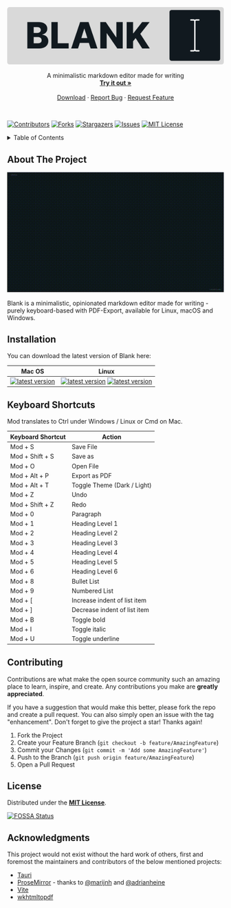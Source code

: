 [contributors-shield]: https://img.shields.io/github/contributors/FPurchess/blank.svg?style=flat-square
[contributors-url]: https://github.com/FPurchess/blank/graphs/contributors
[forks-shield]: https://img.shields.io/github/forks/FPurchess/blank.svg?style=flat-square
[forks-url]: https://github.com/FPurchess/blank/network/members
[stars-shield]: https://img.shields.io/github/stars/FPurchess/blank.svg?style=flat-square
[stars-url]: https://github.com/FPurchess/blank/stargazers
[issues-shield]: https://img.shields.io/github/issues/FPurchess/blank.svg?style=flat-square
[issues-url]: https://github.com/FPurchess/blank/issues
[license-shield]: https://img.shields.io/github/license/FPurchess/blank.svg?style=flat-square
[license-url]: https://github.com/FPurchess/blank/blob/master/LICENSE
[product-screenshot]: images/screenshot.gif

<div align="center">
  <a href="https://github.com/FPurchess/blank">
    <img src="images/logo.svg" alt="Blank Logo">
  </a>

  <p align="center">
    A minimalistic markdown editor made for writing
    <br />
    <a href="https://github.com/FPurchess/blank/releases"><strong>Try it out »</strong></a>
    <br />
    <br />
    <a href="https://github.com/FPurchess/blank/releases">Download</a>
    ·
    <a href="https://github.com/FPurchess/blank/issues">Report Bug</a>
    ·
    <a href="https://github.com/FPurchess/blank/issues">Request Feature</a>
  </p>
</div>

<br />

[![Contributors][contributors-shield]][contributors-url]
[![Forks][forks-shield]][forks-url]
[![Stargazers][stars-shield]][stars-url]
[![Issues][issues-shield]][issues-url]
[![MIT License][license-shield]][license-url]

<details>
  <summary>Table of Contents</summary>
  <ol>
    <li><a href="#about-the-project">About The Project</a></li>
    <li><a href="#installation">Installation</a></li>
    <li><a href="#keyboard-shortcuts">Keyboard Shortcuts</a></li>
    <li><a href="#contributing">Contributing</a></li>
    <li><a href="#license">License</a></li>
    <li><a href="#acknowledgments">Acknowledgments</a></li>
  </ol>
</details>

## About The Project

![Blank Screenshot][product-screenshot]

Blank is a minimalistic, opinionated markdown editor made for writing - purely keyboard-based with PDF-Export, available for Linux, macOS and Windows.

## Installation

You can download the latest version of Blank here:

| Mac OS                                                                                                                                                                                       | Linux                                                                                                                                                                                                                                                                                                                                                                                                       |
| -------------------------------------------------------------------------------------------------------------------------------------------------------------------------------------------- | ----------------------------------------------------------------------------------------------------------------------------------------------------------------------------------------------------------------------------------------------------------------------------------------------------------------------------------------------------------------------------------------------------------- |
| [![latest version](https://img.shields.io/github/downloads/FPurchess/blank/latest/blank_0.1.0_x64.dmg.svg)](https://github.com/FPurchess/blank/releases/download/v0.1.0/blank_0.1.0_x64.dmg) | [![latest version](https://img.shields.io/github/downloads/FPurchess/blank/latest/blank_0.1.0_amd64.deb.svg)](https://github.com/FPurchess/blank/releases/download/v0.1.0/blank_0.1.0_amd64.deb) [![latest version](https://img.shields.io/github/downloads/FPurchess/blank/latest/blank_0.1.0_amd64.AppImage.svg)](https://github.com/FPurchess/blank/releases/download/v0.1.0/blank_0.1.0_amd64.AppImage) |

## Keyboard Shortcuts

Mod translates to Ctrl under Windows / Linux or Cmd on Mac.

| Keyboard Shortcut | Action                       |
| ----------------- | ---------------------------- |
| Mod + S           | Save File                    |
| Mod + Shift + S   | Save as                      |
| Mod + O           | Open File                    |
| Mod + Alt + P     | Export as PDF                |
| Mod + Alt + T     | Toggle Theme (Dark / Light)  |
| Mod + Z           | Undo                         |
| Mod + Shift + Z   | Redo                         |
| Mod + 0           | Paragraph                    |
| Mod + 1           | Heading Level 1              |
| Mod + 2           | Heading Level 2              |
| Mod + 3           | Heading Level 3              |
| Mod + 4           | Heading Level 4              |
| Mod + 5           | Heading Level 5              |
| Mod + 6           | Heading Level 6              |
| Mod + 8           | Bullet List                  |
| Mod + 9           | Numbered List                |
| Mod + [           | Increase indent of list item |
| Mod + ]           | Decrease indent of list item |
| Mod + B           | Toggle bold                  |
| Mod + I           | Toggle italic                |
| Mod + U           | Toggle underline             |

## Contributing

Contributions are what make the open source community such an amazing place to learn, inspire, and create. Any contributions you make are **greatly appreciated**.

If you have a suggestion that would make this better, please fork the repo and create a pull request. You can also simply open an issue with the tag "enhancement".
Don't forget to give the project a star! Thanks again!

1. Fork the Project
2. Create your Feature Branch (`git checkout -b feature/AmazingFeature`)
3. Commit your Changes (`git commit -m 'Add some AmazingFeature'`)
4. Push to the Branch (`git push origin feature/AmazingFeature`)
5. Open a Pull Request

## License

Distributed under the [**MIT License**](LICENSE).

[![FOSSA Status](https://app.fossa.io/api/projects/git%2Bgithub.com%2FFPurchess%2Fblank.svg?type=large)](https://app.fossa.io/projects/git%2Bgithub.com%2FFPurchess%2Fblank?ref=badge_large)

## Acknowledgments

This project would not exist without the hard work of others, first and foremost the maintainers and contributors of the below mentioned projects:

- [Tauri](https://tauri.app/)
- [ProseMirror](https://github.com/ProseMirror/) - thanks to [@marijnh](https://github.com/marijnh) and [@adrianheine](https://github.com/adrianheine)
- [Vite](https://github.com/vitejs/vite)
- [wkhtmltopdf](https://github.com/wkhtmltopdf/wkhtmltopdf)
